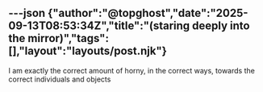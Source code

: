 ---json
{"author":"@topghost","date":"2025-09-13T08:53:34Z","title":"(staring deeply into the mirror)","tags":[],"layout":"layouts/post.njk"}
---
I am exactly the correct amount of horny, in the correct ways, towards the correct individuals and objects
